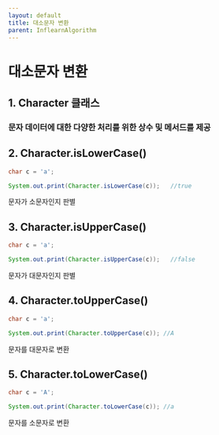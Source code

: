 ```yaml
---
layout: default
title: 대소문자 변환
parent: InflearnAlgorithm
---
```


# 대소문자 변환


## 1. Character 클래스 
  
### 문자 데이터에 대한 다양한 처리를 위한 상수 및 메서드를 제공 
  

## 2. Character.isLowerCase()
``` java
char c = 'a';

System.out.print(Character.isLowerCase(c));   //true
```

문자가 소문자인지 판별

## 3. Character.isUpperCase()
``` java
char c = 'a';

System.out.print(Character.isUpperCase(c));   //false
```

문자가 대문자인지 판별

## 4. Character.toUpperCase()
``` java
char c = 'a';

System.out.print(Character.toUpperCase(c)); //A
```

문자를 대문자로 변환

## 5. Character.toLowerCase()
``` java
char c = 'A';

System.out.print(Character.toLowerCase(c)); //a
```

문자를 소문자로 변환